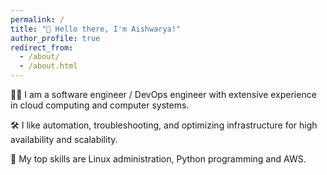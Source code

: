 ```yaml
---
permalink: /
title: "👋 Hello there, I'm Aishwarya!"
author_profile: true
redirect_from: 
  - /about/
  - /about.html
---
```


👩‍💻 I am a software engineer / DevOps engineer with extensive experience in cloud computing and computer systems. 

🛠️ I like automation, troubleshooting, and optimizing infrastructure for high availability and scalability. 

🎯 My top skills are Linux administration, Python programming and AWS.


